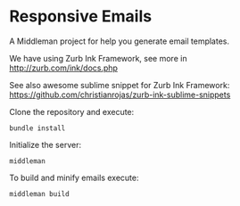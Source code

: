 <h1>Responsive Emails</h1>
<p>A Middleman project for help you generate email templates.</p>
<p>We have using Zurb Ink Framework, see more in <a href="http://zurb.com/ink/docs.php" target="_blank">http://zurb.com/ink/docs.php</a></p>
<p>See also awesome sublime snippet for Zurb Ink Framework: <a href="https://github.com/christianrojas/zurb-ink-sublime-snippets" target="_blank">https://github.com/christianrojas/zurb-ink-sublime-snippets</a></p>
<p>Clone the repository and execute:</p>
<pre>
<code>bundle install</code>
</pre>
<p>Initialize the server:</p>
<pre>
<code>middleman</code>
</pre>
<p>To build and minify emails execute:</p>
<pre>
<code>middleman build</code>
</pre>
